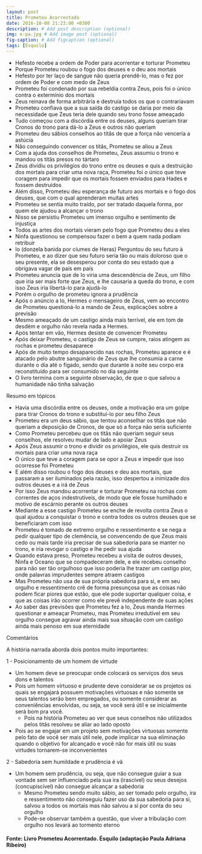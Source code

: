 ```yaml
---
layout: post
title: Prometeu Acorrentado 
date: 2016-10-08 21:23:00 +0300
description: # Add post description (optional)
img: e-pa.jpg # Add image post (optional)
fig-caption: # Add figcaption (optional)
tags: [Ésquilo]
---
```


 * Hefesto recebe a ordem de Poder para acorrentar e torturar Prometeu
 * Porque Prometeu roubou o fogo dos deuses e o deu aos mortais
 * Hefesto por ter laço de sangue não queria prendê-lo, mas o fez por ordem de Poder e com medo de Zeus
 * Prometeu foi condenado por sua rebeldia contra Zeus, pois foi o único contra o extermínio dos mortais
 * Zeus reinava de forma arbitrária e destruía todos os que o contrariavam
 * Prometeu confiava que a sua saída do castigo se daria por meio da necessidade que Zeus teria dele quando seu trono fosse ameaçado
 * Tudo começou com a discórdia entre os deuses, alguns queriam tirar Cronos do trono para dá-lo a Zeus e outros não queriam
 * Prometeu deu sábios conselhos ao titãs de que a força não venceria a astúcia
 * Não conseguindo convencer os titãs, Prometeu se aliou a Zeus
 * Com a ajuda dos conselhos de Prometeu, Zeus assumiu o trono e mandou os titãs presos no tártaro
 * Zeus dividiu os privilégios do trono entre os deuses e quis a destruição dos mortais para criar uma nova raça, Prometeu foi o único que teve coragem para impedir que os mortais fossem enviados para Hades e fossem destruídos
 * Além disso, Prometeu deu esperança de futuro aos mortais e o fogo dos deuses, que com o qual aprenderam muitas artes
 * Prometeu se sentia muito traído, por ser tratado daquela forma, por quem ele ajudou a alcançar o trono
 * Nisso se persistiu Prometeu um imenso orgulho e sentimento de injustiça
 * Todos as artes dos mortais vieram pelo fogo que Prometeu deu a eles
 * Ninfa questionou se compensou fazer o bem a quem nada podiam retribuir
 * Io (donzela banida por cíumes de Heras) Perguntou do seu futuro à Prometeu, e ao dizer que seu futuro seria tão ou mais doloroso que o seu presente, ela se desesperou por conta do seu estado que a obrigava vagar de país em país
 * Prometeu anuncia que de Io viria uma descendência de Zeus, um filho que iria ser mais forte que Zeus, e lhe causaria a queda do trono, e com isso Zeus iria libertá-lo para ajudá-lo
 * Porém o orgulho de prometeu ignora a prudência 
 * Após o anúncio a Io, Hermes o mensageiro de Zeus, vem ao encontro de Prometeu questioná-lo a mando de Zeus, explicações sobre a previsão 
 * Mesmo ameaçado de um castigo ainda mais terrível, ele em tom de desdém e orgulho não revela nada a Hermes. 
 * Após tentar em vão, Hermes desiste de convencer Prometeu
 * Após deixar Prometeu, o castigo de Zeus se cumpre, raios atingem as rochas e prometeu desaparece
 * Após de muito tempo desaparecido nas rochas, Prometeu aparece e é atacado pelo abutre sanguinário de Zeus que lhe consumia a carne durante o dia até o fígado, sendo que durante à noite seu corpo era reconstituído para ser consumido no dia seguinte
 * O livro termina com a seguinte observação, de que o que salvou a humanidade não tinha salvação

Resumo em tópicos

 * Havia uma discórdia entre os deuses, onde a motivação era um golpe para tirar Cronos do trono e substituí-lo por seu filho Zeus
 * Prometeu era um deus sábio, que tentou aconselhar os titãs que não queriam a deposição de Cronos, de que só a força não seria suficiente 
 * Como Prometeu percebeu que os titãs não queriam seguir seus conselhos, ele resolveu mudar de lado e apoiar Zeus
 * Após Zeus assumir o trono e dividir os privilégios, ele quis destruir os mortais para criar uma nova raça
 * O único que teve a coragem para se opor a Zeus e impedir que isso ocorresse foi Prometeu
 * E além disso roubou o fogo dos deuses e deu aos mortais, que passaram a ser iluminados pela razão, isso despertou a inimizade dos outros deuses e a irá de Zeus
 * Por isso Zeus mandou acorrentar e torturar Prometeu na rochas com correntes de aços indestrutíveis, de modo que ele fosse humilhado e  motivo de escárnio perante os outros deuses
 * Mediante a esse castigo Prometeu se enche de revolta contra Zeus o qual ajudou a conquistar o trono e contra todos os outros deuses que se beneficiaram com isso
 * Prometeu é tomado de extremo orgulho e ressentimento e se nega a pedir qualquer tipo de clemência, se convencendo de que Zeus mais cedo ou mais tarde iria precisar de sua sabedoria para se manter no trono, e iria revogar o castigo e lhe pedir sua ajuda
 * Quando estava preso, Prometeu recebeu a visita de outros deuses, Ninfa e Oceano que se compadeceram dele, e ele recebeu conselho para não ser tão orgulhoso que isso poderia lhe trazer um castigo pior, onde palavras imprudentes sempre atraem castigos
 * Mas Prometeu não usa de sua própria sabedoria para si, e em seu orgulho e ressentimento crê de forma presunçosa que as coisas não podem ficar piores que estão, que ele pode suportar qualquer coisa, e que as coisas irão ocorrer como ele prevê independente de suas ações
 * Ao saber das previsões que Prometeu fez a Io, Zeus manda Hermes questionar e ameaçar Prometeu, mas Prometeu irredutível em seu orgulho consegue agravar ainda mais sua situação com um castigo ainda mais penoso em sua eternidade

Comentários

A história narrada aborda dois pontos muito importantes:

1 - Posicionamento de um homem de virtude

 * Um homem deve se preocupar onde colocará os serviços dos seus dons e talentos
 * Pois um homem virtuoso e prudente deve considerar se os projetos os quais se engajará possuem motivações virtuosas e não somente se seus talentos serão bem empregados, ou somente considerar as conveniências envolvidas, ou seja, se você será útil e se inicialmente será bom pra você. 
    * Pois na história Prometeu ao ver que seus conselhos não utilizados pelos titãs resolveu se aliar ao lado oposto
 * Pois ao se engajar em um projeto sem motivações virtuosas somente pelo fato de você ser mais útil nele, pode implicar na sua eliminação quando o objetivo for alcançado e você não for mais útil ou suas virtudes tornarem-se inconvenientes

2 - Sabedoria sem humildade e prudência é vã 

 * Um homem sem prudência, ou seja, que não consegue guiar a sua vontade sem ser influenciado pela sua ira (irascível) ou seus desejos (concupiscível) não consegue alcançar a sabedoria
    * Mesmo Prometeu sendo muito sábio, ao ser tomado pelo orgulho, ira e  ressentimento não conseguiu fazer uso da sua sabedoria para si, salvou a todos os mortais mas não salvou a si por conta do seu orgulho
    * Pode-se observar também a questão, que viver a tribulação com orgulho nos levará ao tormento eterno

#### Fonte: Livro Prometeu Acorrentado. Ésquilo (adaptação Paula Adriana Ribeiro)
